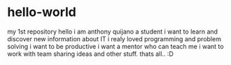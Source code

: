 # hello-world
my 1st repository
hello i am anthony quijano a student i want to learn and discover new information about IT
i realy loved programming and problem solving i want to be productive i want a mentor who can teach me
i want to work with team sharing ideas and other stuff. thats all.. :D
